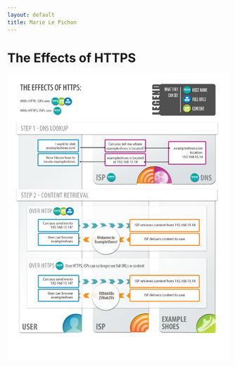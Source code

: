 ```yaml
---
layout: default
title: Marie Le Pichon
---
```


# The Effects of HTTPS

<img src="/assets/effectsOfHttps.png" alt="The Effects of HTTPS">
